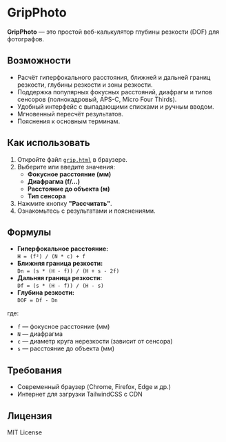 # GripPhoto

**GripPhoto** — это простой веб-калькулятор глубины резкости (DOF) для фотографов.

## Возможности

- Расчёт гиперфокального расстояния, ближней и дальней границ резкости, глубины резкости и зоны резкости.
- Поддержка популярных фокусных расстояний, диафрагм и типов сенсоров (полнокадровый, APS-C, Micro Four Thirds).
- Удобный интерфейс с выпадающими списками и ручным вводом.
- Мгновенный пересчёт результатов.
- Пояснения к основным терминам.

## Как использовать

1. Откройте файл [`grip.html`](grip.html) в браузере.
2. Выберите или введите значения:
   - **Фокусное расстояние (мм)**
   - **Диафрагма (f/...)**
   - **Расстояние до объекта (м)**
   - **Тип сенсора**
3. Нажмите кнопку **"Рассчитать"**.
4. Ознакомьтесь с результатами и пояснениями.

## Формулы

- **Гиперфокальное расстояние:**  
  `H = (f²) / (N * c) + f`
- **Ближняя граница резкости:**  
  `Dn = (s * (H - f)) / (H + s - 2f)`
- **Дальняя граница резкости:**  
  `Df = (s * (H - f)) / (H - s)`
- **Глубина резкости:**  
  `DOF = Df - Dn`

где:
- `f` — фокусное расстояние (мм)
- `N` — диафрагма
- `c` — диаметр круга нерезкости (зависит от сенсора)
- `s` — расстояние до объекта (мм)

## Требования

- Современный браузер (Chrome, Firefox, Edge и др.)
- Интернет для загрузки TailwindCSS с CDN

## Лицензия

MIT License